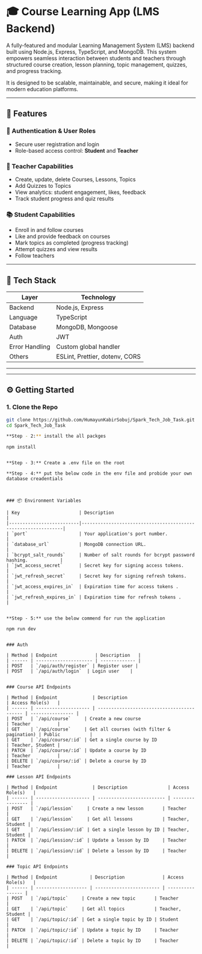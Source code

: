 # 🎓 Course Learning App (LMS Backend)
A fully-featured and modular Learning Management System (LMS) backend built using Node.js, Express, TypeScript, and MongoDB. This system empowers seamless interaction between students and teachers through structured course creation, lesson planning, topic management, quizzes, and progress tracking.

It is designed to be scalable, maintainable, and secure, making it ideal for modern education platforms.

---

## 🚀 Features

### 👥 Authentication & User Roles

- Secure user registration and login
- Role-based access control: **Student** and **Teacher**

### 🎯 Teacher Capabilities

- Create, update, delete Courses, Lessons, Topics
- Add Quizzes to Topics
- View analytics: student engagement, likes, feedback
- Track student progress and quiz results

### 📚 Student Capabilities

- Enroll in and follow courses
- Like and provide feedback on courses
- Mark topics as completed (progress tracking)
- Attempt quizzes and view results
- Follow teachers

---

## 🧰 Tech Stack

| Layer          | Technology                     |
| -------------- | ------------------------------ |
| Backend        | Node.js, Express               |
| Language       | TypeScript                     |
| Database       | MongoDB, Mongoose              |
| Auth           | JWT                            |
| Error Handling | Custom global handler          |
| Others         | ESLint, Prettier, dotenv, CORS |

---

---

## ⚙️ Getting Started

### 1. Clone the Repo

```bash
git clone https://github.com/HumayunKabirSobuj/Spark_Tech_Job_Task.git
cd Spark_Tech_Job_Task

**Step - 2:** install the all packges
```

    npm install

```

**Step - 3:** Create a .env file on the root

**Step - 4:** put the below code in the env file and probide your own database creadentials



### 📦 Environment Variables

| Key                      | Description                                                   |
|--------------------------|---------------------------------------------------------------|
| `port`                   | Your application's port number.                               |
| `database_url`           | MongoDB connection URL.                                       |
| `bcrypt_salt_rounds`     | Number of salt rounds for bcrypt password hashing.            |
| `jwt_access_secret`      | Secret key for signing access tokens.                         |
| `jwt_refresh_secret`     | Secret key for signing refresh tokens.                        |
| `jwt_access_expires_in`  | Expiration time for access tokens .        |
| `jwt_refresh_expires_in` | Expiration time for refresh tokens .              |


**Step - 5:** use the below commend for run the application

```

    npm run dev


```

### Auth

| Method | Endpoint              | Description   |
| ------ | --------------------- | ------------- |
| POST   | `/api/auth/register` | Register user |
| POST   | `/api/auth/login`  | Login user    |


### Course API Endpoints

| Method | Endpoint             | Description                                | Access Role(s)   |
| ------ | -------------------- | ------------------------------------------ | ---------------- |
| POST   | `/api/course`     | Create a new course                        | Teacher          |
| GET    | `/api/course`     | Get all courses (with filter & pagination) | Public           |
| GET    | `/api/course/:id` | Get a single course by ID                  | Teacher, Student |
| PATCH  | `/api/course/:id` | Update a course by ID                      | Teacher          |
| DELETE | `/api/course/:id` | Delete a course by ID                      | Teacher          |

### Lesson API Endpoints

| Method | Endpoint             | Description               | Access Role(s)   |
| ------ | -------------------- | ------------------------- | ---------------- |
| POST   | `/api/lession`     | Create a new lesson       | Teacher          |
| GET    | `/api/lession`     | Get all lessons           | Teacher, Student |
| GET    | `/api/lession/:id` | Get a single lesson by ID | Teacher, Student |
| PATCH  | `/api/lession/:id` | Update a lesson by ID     | Teacher          |
| DELETE | `/api/lession/:id` | Delete a lesson by ID     | Teacher          |

### Topic API Endpoints

| Method | Endpoint            | Description              | Access Role(s)   |
| ------ | ------------------- | ------------------------ | ---------------- |
| POST   | `/api/topic`     | Create a new topic       | Teacher          |
| GET    | `/api/topic`     | Get all topics           | Teacher, Student |
| GET    | `/api/topic/:id` | Get a single topic by ID | Student          |
| PATCH  | `/api/topic/:id` | Update a topic by ID     | Teacher          |
| DELETE | `/api/topic/:id` | Delete a topic by ID     | Teacher          |


